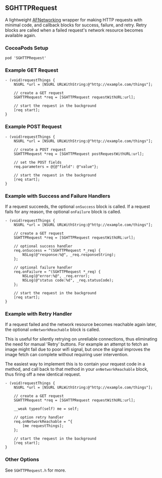 ## SGHTTPRequest

A lightweight [AFNetworking](https://github.com/AFNetworking/AFNetworking) wrapper
for making HTTP requests with minimal code, and callback blocks for success,
failure, and retry. Retry blocks are called when a failed request's network resource 
becomes available again.

### CocoaPods Setup

```
pod 'SGHTTPRequest'
```

### Example GET Request

```objc
- (void)requestThings {
    NSURL *url = [NSURL URLWithString:@"http://example.com/things"];

    // create a GET request
    SGHTTPRequest *req = [SGHTTPRequest requestWithURL:url];

    // start the request in the background
    [req start];
}
```

### Example POST Request

```objc
- (void)requestThings {
    NSURL *url = [NSURL URLWithString:@"http://example.com/things"];

    // create a POST request
    SGHTTPRequest *req = [SGHTTPRequest postRequestWithURL:url];

    // set the POST fields
    req.parameters = @{@"field": @"value"};

    // start the request in the background
    [req start];
}
```

### Example with Success and Failure Handlers

If a request succeeds, the optional `onSuccess` block is called. If a request fails for any reason, the optional `onFailure` block is called.

```objc
- (void)requestThings {
    NSURL *url = [NSURL URLWithString:@"http://example.com/things"];

    // create a GET request
    SGHTTPRequest *req = [SGHTTPRequest requestWithURL:url];

    // optional success handler
    req.onSuccess = ^(SGHTTPRequest *_req) {
        NSLog(@"response:%@", _req.responseString);
    };

    // optional failure handler
    req.onFailure = ^(SGHTTPRequest *_req) {
        NSLog(@"error:%@", _req.error);
        NSLog(@"status code:%d", _req.statusCode);
    };

    // start the request in the background
    [req start];
}
```

### Example with Retry Handler

If a request failed and the network resource becomes reachable again later, the optional `onNetworkReachable` block is called.

This is useful for silently retrying on unreliable connections, thus eliminating the need for manual 'Retry' buttons. For example an attempt to fetch an image might fail due to poor wifi signal, but once the signal improves the image fetch can complete without requiring user intervention.

The easiest way to implement this is to contain your request code in a method, and call back to that method in your `onNetworkReachable` block, thus firing off a new identical request.

```objc
- (void)requestThings {
    NSURL *url = [NSURL URLWithString:@"http://example.com/things"];

    // create a GET request
    SGHTTPRequest *req = [SGHTTPRequest requestWithURL:url];

    __weak typeof(self) me = self;

    // option retry handler
    req.onNetworkReachable = ^{
        [me requestThings];
    };

    // start the request in the background
    [req start];
}
```

### Other Options

See `SGHTTPRequest.h` for more.
